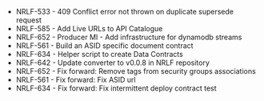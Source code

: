 - NRLF-533 - 409 Conflict error not thrown on duplicate supersede request
- NRLF-585 - Add Live URLs to API Catalogue
- NRLF-652 - Producer MI - Add infrastructure for dynamodb streams
- NRLF-561 - Build an ASID specific document contract
- NRLF-634 - Helper script to create Data Contracts
- NRLF-642 - Update converter to v0.0.8 in NRLF repository
- NRLF-652 - Fix forward: Remove tags from security groups associations
- NRLF-561 - Fix forward: Fix ASID url
- NRLF-634 - Fix forward: Fix intermittent deploy contract test
